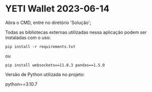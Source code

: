 # YETI Wallet 2023-06-14

Abra o CMD, entre no diretório 'Solução';

Todas as bibliotecas externas utilizadas nessa aplicação podem ser instaladas com o uso:
```
pip install -r requirements.txt
```
ou 
```
pip install websockets==11.0.3 pandas==1.5.0
```

Versão de Python utilizada no projeto:

python==3.10.7

